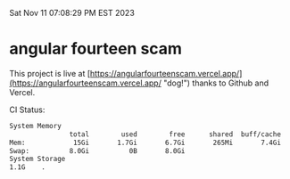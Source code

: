 Sat Nov 11 07:08:29 PM EST 2023

# angular fourteen scam


This project is live at [https://angularfourteenscam.vercel.app/](https://angularfourteenscam.vercel.app/ "dog!") thanks to Github and Vercel.

CI Status: 

```bash
System Memory
               total        used        free      shared  buff/cache   available
Mem:            15Gi       1.7Gi       6.7Gi       265Mi       7.4Gi        13Gi
Swap:          8.0Gi          0B       8.0Gi
System Storage
1.1G	.
```
